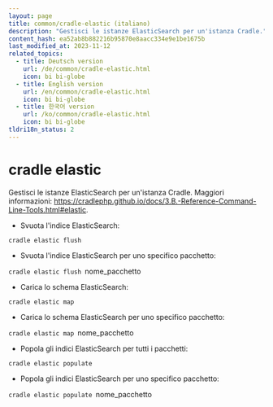 ```yaml
---
layout: page
title: common/cradle-elastic (italiano)
description: "Gestisci le istanze ElasticSearch per un'istanza Cradle."
content_hash: ea52ab8b882216b95870e8aacc334e9e1be1675b
last_modified_at: 2023-11-12
related_topics:
  - title: Deutsch version
    url: /de/common/cradle-elastic.html
    icon: bi bi-globe
  - title: English version
    url: /en/common/cradle-elastic.html
    icon: bi bi-globe
  - title: 한국어 version
    url: /ko/common/cradle-elastic.html
    icon: bi bi-globe
tldri18n_status: 2
---
```

# cradle elastic

Gestisci le istanze ElasticSearch per un'istanza Cradle.
Maggiori informazioni: <https://cradlephp.github.io/docs/3.B.-Reference-Command-Line-Tools.html#elastic>.

- Svuota l'indice ElasticSearch:

`cradle elastic flush`

- Svuota l'indice ElasticSearch per uno specifico pacchetto:

`cradle elastic flush `<span class="tldr-var badge badge-pill bg-dark-lm bg-white-dm text-white-lm text-dark-dm font-weight-bold">nome_pacchetto</span>

- Carica lo schema ElasticSearch:

`cradle elastic map`

- Carica lo schema ElasticSearch per uno specifico pacchetto:

`cradle elastic map `<span class="tldr-var badge badge-pill bg-dark-lm bg-white-dm text-white-lm text-dark-dm font-weight-bold">nome_pacchetto</span>

- Popola gli indici ElasticSearch per tutti i pacchetti:

`cradle elastic populate`

- Popola gli indici ElasticSearch per uno specifico pacchetto:

`cradle elastic populate `<span class="tldr-var badge badge-pill bg-dark-lm bg-white-dm text-white-lm text-dark-dm font-weight-bold">nome_pacchetto</span>

